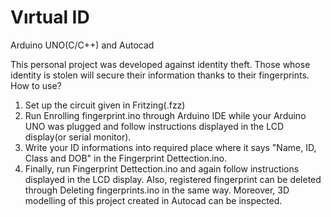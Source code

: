 # Vırtual ID
Arduino UNO(C/C++) and Autocad

This personal project was developed against identity theft. 
Those whose identity is stolen will secure their information thanks to their fingerprints.
How to use?
1. Set up the circuit given in Fritzing(.fzz)
2. Run Enrolling fingerprint.ino through Arduino IDE while your Arduino UNO was plugged and follow instructions displayed in the LCD display(or serial monitor).
3. Write your ID informations into required place where it says "Name, ID, Class and DOB" in the Fingerprint Dettection.ino.
4. Finally, run Fingerprint Dettection.ino and again follow instructions displayed in the LCD display. Also, registered fingerprint can be deleted through Deleting fingerprints.ino in the same way. Moreover, 3D modelling of this project created in Autocad can be inspected.
